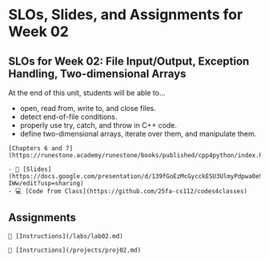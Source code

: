 # SLOs, Slides, and Assignments for Week 02

## SLOs for Week 02: File Input/Output, Exception Handling, Two-dimensional Arrays

At the end of this unit, students will be able to...

- open, read from, write to, and close files.
- detect end-of-file conditions.
- properly use try, catch, and throw in C++ code.
- define two-dimensional arrays, iterate over them, and manipulate them.

```{important} Readings
[Chapters 6 and 7](https://runestone.academy/runestone/books/published/cpp4python/index.html)
```

```{note} Resources
- 📜 [Slides](https://docs.google.com/presentation/d/139fGoEzMcGycckESU3UlmyPdpwa0e93m95YBBCK-IWw/edit?usp=sharing)
- 💻 [Code from Class](https://github.com/25fa-cs112/codes4classes)
```

## Assignments

```{attention} Lab 02: File I/O, Control Structures, and the Debugger
📄 [Instructions](/labs/lab02.md)
```

```{caution} Project 02: Falling Sand Simulator
📄 [Instructions](/projects/proj02.md)
```
